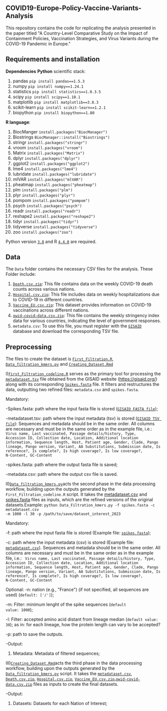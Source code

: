 ## COVID19-Europe-Policy-Vaccine-Variants-Analysis
This repository contains the code for replicating the analysis presented in the paper titled "A Country-Level Comparative Study on the Impact of Containment Policies, Vaccination Strategies, and Virus Variants during the COVID-19 Pandemic in Europe."

## Requirements and installation

**Dependencies**
**Python** scientific stack: 
1. pandas <code>pip install pandas==1.5.3</code>
2. numpy <code>pip install numpy==1.24.1</code>
3. statistics <code>pip install statistics==1.0.3.5</code>
4. scipy <code>pip install scipy==1.10.1</code>
5. matplotlib <code>pip install matplotlib==3.8.3</code>
6. scikit-learn <code>pip install scikit-learn==1.2.1</code>
7. biopython <code>pip install biopython==1.80</code> 

**R language**:
1. BiocManger <code>install.packages("BiocManager")</code>
2. Biostrings <code>BiocManager::install("Biostrings")</code>
3. stringr <code>install.packages("stringr")</code>
4. vroom <code>install.packages("vroom")</code>
5. Matrix <code>install.packages("Matrix")</code>
6. dplyr <code>install.packages("dplyr")</code>
7. ggplot2 <code>install.packages("ggplot2")</code>
8. lme4 <code>install.packages("lme4")</code>
9. lubridate <code>install.packages("lubridate")</code>
10. mlVAR <code>install.packages("mlVAR")</code>
11. pheatmap <code>install.packages("pheatmap")</code>
12. plm <code>install.packages("plm")</code>
13. plyr <code>install.packages("plyr")</code>
14. pompom <code>install.packages("pompom")</code>
15. psych <code>install.packages("psych")</code>
16. readr <code>install.packages("readr")</code>
17. reshape2 <code>install.packages("reshape2")</code>
18. tidyr <code>install.packages("tidyr")</code>
19. tidyverse <code>install.packages("tidyverse")</code>
20. zoo <code>install.packages("zoo")</code>

Python version <code>[3.8](https://www.python.org/downloads/release/python-390/)</code> and R <code>[4.4.0](https://cran.r-project.org/bin/windows/base/)</code> are required. 

## Data
The <code>Data</code> folder contains the necessary CSV files for the analysis. These Folder include:
1. <code>[Death.csv.zip](Data/Death.csv.zip)</code>: This file contains data on the weekly COVID-19 death counts across various nations.
2. <code>[Hospital.csv.zip](Data/Hospital.csv.zip)</code>: This file includes data on weekly hospitalizations due to COVID-19 in different countries.
3. <code>[Vaccine_EU.csv.zip](Data/Vaccine_EU.csv.zip)</code>: This dataset provides information on COVID-19 vaccinations across different nations.
4. <code>[owid-covid-data.csv.zip](Data/owid-covid-data.csv.zip)</code>: This file contains the weekly stringency index data for various countries, indicating the level of government responses.
5. <code>metadata.csv</code>: To use this file, you must register with the <code>[GISAID](https://gisaid.org/)</code> database and download the corresponding TSV file.

## Preprocessing
The files to create the dataset is <code>[First_Filtration.R](Preprocessing/First_Filtration.R)</code>, <code>[Data_filtration_kmers.py](Preprocessing/Data_Filtration_kmers.py)</code> and <code>[Creating_Dataset.Rmd](Preprocessing/Creating_Dataset.Rmd)</code>

I)<code>[First_Filtration_codeline.R](FeatureExtraction/First_Filtration_codeline.R)</code> serves as the primary tool for processing the <code>[metadataset.tsv](https://gisaid.org/)</code> file obtained from the GISAID website (https://gisaid.org/) along with its corresponding <code>[Spikes.fasta](https://gisaid.org/)</code> file. It filters and restructures the data, outputting two refined files: <code>metadata.csv</code> and <code>spikes.fasta</code>.


Mandatory:


-Spikes.fasta: path where the input fasta file is stored (<code>[GISAID FASTA file](https://gisaid.org/)</code>);

-metadataset.tsv: path where the input metadata (tsv) is stored (<code>[GISAID TSV file](https://gisaid.org/)</code>): Sequences and metadata should be in the same order. All columns are necessary and must be in the same order as in the example file, i.e.: <code> Virus name, Last vaccinated, Passage details/history, Type, Accession ID, Collection date, Location, Additional location information, Sequence length, Host, Patient age, Gender, Clade, Pango lineage, Pango version, Variant, AA Substitutions, Submission date, Is reference?, Is complete?, Is high coverage?, Is low coverage?, N-Content, GC-Content</code>

-spikes.fasta: path where the output fasta file is saved;

-metadata.csv: path where the output csv file is saved.

II)<code>[Data_filtration_kmers.py](Preprocessing/Data_Filtration_kmers.py)</code>acts the second phase in the data processing workflow, building upon the outputs generated by the <code>First_Filtration_codeline.R</code> script. It takes the [metadataset.csv](https://gisaid.org/) and [spikes.fasta](https://gisaid.org/) files as inputs, which are the refined versions of the original datasets.Example: <code>python Data_Filtration_kmers.py -f spikes.fasta -c metadataset.csv -m 1000 -l 30 -p /path/to/save/dataset_interest_2023 </code>


Mandatory:

-f: path where the input fasta file is stored (Example file: <code>[spikes.fasta](data_github/spikes.fasta)</code>);

-c: path where the input metadata (csv) is stored (Example file: <code>[metadataset.csv](data_github/metadataset.csv)</code>). Sequences and metadata should be in the same order. All columns are necessary and must be in the same order as in the example file, i.e.: <code> Virus name, Last vaccinated, Passage details/history, Type, Accession ID, Collection date, Location, Additional location information, Sequence length, Host, Patient age, Gender, Clade, Pango lineage, Pango version, Variant, AA Substitutions, Submission date, Is reference?, Is complete?, Is high coverage?, Is low coverage?, N-Content, GC-Content</code>


Optional:
-n: nation (e.g., "France") (if not specified, all sequences are used) (<code>default: ['/']</code>);

-m: Filter: minimum lenght of the spike sequences (<code>default value: 1000</code>); 

-l: Filter: accepted amino acid distant from lineage median (<code>default value: 30</code>); as in: for each lineage, how the protein length can vary to be accepted?

-p: path to save the outputs.


-Output:

1) Metadata: Metadata of filtered sequences;

III)<code>[Creating_Dataset.Rmd](Preprocessing/Creating_Dataset.Rmd)</code>acts the third phase in the data processing workflow, building upon the outputs generated by the <code>[Data_filtration_kmers.py](Preprocessing/Data_Filtration_kmers.py)</code> script. It takes the <code>[metadataset.csv](data_github/metadataset.csv)</code>, <code>[Death.csv.zip](Data/Death.csv.zip)</code>, <code>[Hospital.csv.zip](Data/Hospital.csv.zip)</code>, <code>[Vaccine_EU.csv.zip](Data/Vaccine_EU.csv.zip)</code>,<code>[owid-covid-data.csv.zip](Data/owid-covid-data.csv.zip)</code> files as inputs to create the final datasets. 


-Output:

1) Datasets: Datasets for each Nation of Interest;
